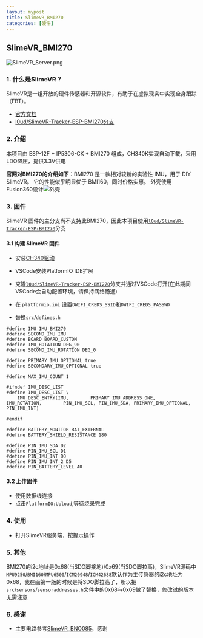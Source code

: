 ```yaml
---
layout: mypost
title: SlimeVR_BMI270
categories: [硬件]
---
```


## **SlimeVR_BMI270**
![SlimeVR_Server.png](https://image.lceda.cn/oshwhub/f2e35224d06b4dde9bd27ad48a2b8369.png)

### **1. 什么是SlimeVR？**
SlimeVR是一组开放的硬件传感器和开源软件，有助于在虚拟现实中实现全身跟踪（FBT）。
- [官方文档](https://docs.slimevr.dev/)
- [l0ud/SlimeVR-Tracker-ESP-BMI270分支](https://github.com/l0ud/SlimeVR-Tracker-ESP-BMI270)

### **2. 介绍**
本项目由 ESP-12F + IP5306-CK + BMI270 组成，CH340K实现自动下载，采用LDO降压，提供3.3V供电

**官网对BMI270的介绍如下**：BMI270 是一款相对较新的实验性 IMU，用于 DIY SlimeVR。 它的性能似乎明显优于 BMI160，同时价格实惠。
外壳使用Fusion360设计![外壳](./IMG/Assembly.gif)

### **3. 固件**
SlimeVR 固件的主分支尚不支持此BMI270，因此本项目使用[``` l0ud/SlimeVR-Tracker-ESP-BMI270 ```](https://github.com/l0ud/SlimeVR-Tracker-ESP-BMI270)分支

#### 3.1 **构建 SlimeVR 固件**
- 安装[CH340驱动](https://cdn.sparkfun.com/assets/learn_tutorials/8/4/4/CH341SER.EXE)
- VSCode安装PlatformIO IDE扩展

- 克隆[``` l0ud/SlimeVR-Tracker-ESP-BMI270 ```](https://github.com/l0ud/SlimeVR-Tracker-ESP-BMI270)分支并通过VSCode打开(在此期间VSCode会自动配置环境，请保持网络畅通)
- 在 ```platformio.ini``` 设置```DWIFI_CREDS_SSID```和```DWIFI_CREDS_PASSWD```
- 替换```src```/```defines.h```

```
#define IMU IMU_BMI270
#define SECOND_IMU IMU
#define BOARD BOARD_CUSTOM
#define IMU_ROTATION DEG_90
#define SECOND_IMU_ROTATION DEG_0

#define PRIMARY_IMU_OPTIONAL true
#define SECONDARY_IMU_OPTIONAL true

#define MAX_IMU_COUNT 1

#ifndef IMU_DESC_LIST
#define IMU_DESC_LIST \
    IMU_DESC_ENTRY(IMU,        PRIMARY_IMU_ADDRESS_ONE,   IMU_ROTATION,        PIN_IMU_SCL, PIN_IMU_SDA, PRIMARY_IMU_OPTIONAL,   PIN_IMU_INT) 

#endif

#define BATTERY_MONITOR BAT_EXTERNAL
#define BATTERY_SHIELD_RESISTANCE 180

#define PIN_IMU_SDA D2
#define PIN_IMU_SCL D1
#define PIN_IMU_INT D0
#define PIN_IMU_INT_2 D5
#define PIN_BATTERY_LEVEL A0
```
#### 3.2 **上传固件**
- 使用数据线连接
- 点击```PlatformIO:Upload```,等待烧录完成

### 4. **使用**
- 打开SlimeVR服务端，按提示操作

### 5. **其他**
BMI270的i2c地址是0x68(当SDO脚接地)/0x69(当SDO脚拉高)，SlimeVR源码中```MPU9250```/```BMI160```/```MPU6500```/```ICM20948```/```ICM42688```默认作为主传感器的i2c地址为0x68，我在画第一版的时候是将SDO脚拉高了，所以把```src```/```sensors```/```sensoraddresses.h```文件中的0x68与0x69做了替换，修改过的版本无需注意

###  6. **感谢**
- 主要电路参考[SlimeVR_BNO085](https://oshwhub.com/myzhazha/slimevr)，感谢
